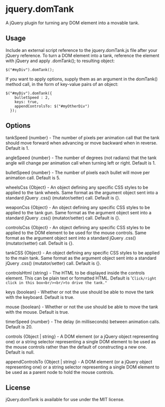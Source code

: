 # jquery.domTank

A jQuery plugin for turning any DOM element into a movable tank.

## Usage

Include an external script reference to the jquery.domTank.js file after your jQuery reference. To turn a DOM element into a tank, reference the element with jQuery and apply .domTank(); to resulting object:

```
$("#myDiv").domTank();
```

If you want to apply options, supply them as an argument in the domTank() method call, in the form of key-value pairs of an object:

```
$("#myDiv").domTank({
    bulletSpeed : 2,
    keys: true,
    appendControlsTo: $("#myOtherDiv")
  });
```

## Options

tankSpeed {number} - The number of pixels per animation call that the tank should move forward when advancing or move backward when in reverse. Default is 1.

angleSpeed {number} - The number of degrees (not radians) that the tank angle will change per animation call when turning left or right. Default is 1.

bulletSpeed {number} - The number of pixels each bullet will move per animation call. Default is 5.

wheelsCss {Object} - An object defining any specific CSS styles to be applied to the tank wheels. Same format as the argument object sent into a standard jQuery .css() (mutator/setter) call. Default is {}.

weaponCss {Object} - An object defining any specific CSS styles to be applied to the tank gun. Same format as the argument object sent into a standard jQuery .css() (mutator/setter) call. Default is {}.

controlsCss {Object} - An object defining any specific CSS styles to be applied to the DOM element to be used for the mouse controls. Same format as the argument object sent into a standard jQuery .css() (mutator/setter) call. Default is {}.

tankCSS {Object} - An object defining any specific CSS styles to be applied to the main tank. Same format as the argument object sent into a standard jQuery .css() (mutator/setter) call. Default is {}.

controlsHtml {string} - The HTML to be displayed inside the controls element. This can be plain text or formatted HTML. Default is '`Click/right click in this box<br/><br/>to drive the tank."`

keys {boolean} - Whether or not the use should be able to move the tank with the keyboard. Default is true.

mouse {boolean} - Whether or not the use should be able to move the tank with the mouse. Default is true.

timerSpeed {number} - The delay (in milliseconds) between animation calls. Default is 20.

controls {Object | string} -  A DOM element (or a jQuery object representing one) or a string selector representing a single DOM element to be used as the mouse controls rather than the default of constructing a new one. Default is null.

appendControlsTo {Object | string} - A DOM element (or a jQuery object representing one) or a string selector representing a single DOM element to be used as a parent node to hold the mouse controls. 

## License

jQuery.domTank is available for use under the MIT license.
